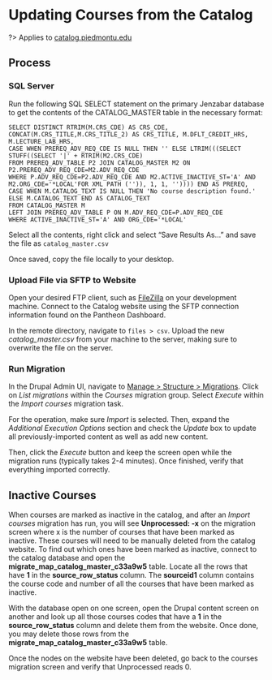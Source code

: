 # Updating Courses from the Catalog
?> Applies to [catalog.piedmontu.edu](https://catalog.piedmontu.edu)

## Process
### SQL Server
Run the following SQL SELECT statement on the primary Jenzabar database to get the contents of the CATALOG_MASTER table in the necessary format:

```
SELECT DISTINCT RTRIM(M.CRS_CDE) AS CRS_CDE, CONCAT(M.CRS_TITLE,M.CRS_TITLE_2) AS CRS_TITLE, M.DFLT_CREDIT_HRS, M.LECTURE_LAB_HRS,
CASE WHEN PREREQ_ADV_REQ_CDE IS NULL THEN '' ELSE LTRIM(((SELECT STUFF((SELECT '|' + RTRIM(M2.CRS_CDE)
FROM PREREQ_ADV_TABLE P2 JOIN CATALOG_MASTER M2 ON P2.PREREQ_ADV_REQ_CDE=M2.ADV_REQ_CDE
WHERE P.ADV_REQ_CDE=P2.ADV_REQ_CDE AND M2.ACTIVE_INACTIVE_ST='A' AND M2.ORG_CDE='*LOCAL'FOR XML PATH ('')), 1, 1, '')))) END AS PREREQ,
CASE WHEN M.CATALOG_TEXT IS NULL THEN 'No course description found.' ELSE M.CATALOG_TEXT END AS CATALOG_TEXT
FROM CATALOG_MASTER M
LEFT JOIN PREREQ_ADV_TABLE P ON M.ADV_REQ_CDE=P.ADV_REQ_CDE
WHERE ACTIVE_INACTIVE_ST='A' AND ORG_CDE='*LOCAL'
```

Select all the contents, right click and select “Save Results As…” and save the file as `catalog_master.csv`

Once saved, copy the file locally to your desktop.

### Upload File via SFTP to Website
Open your desired FTP client, such as [FileZilla](https://filezilla-project.org/) on your development machine. Connect to the Catalog website using the SFTP connection information found on the Pantheon Dashboard.

In the remote directory, navigate to `files > csv`. Upload the new *catalog_master.csv* from your machine to the server, making sure to overwrite the file on the server.

### Run Migration
In the Drupal Admin UI, navigate to [Manage > Structure > Migrations](https://catalog.piedmontu.edu/admin/structure/migrate). Click on *List migrations* within the *Courses* migration group. Select *Execute* within the *Import courses* migration task.

For the operation, make sure *Import* is selected. Then, expand the *Additional Execution Options* section and check the *Update* box to update all previously-imported content as well as add new content.

Then, click the *Execute* button and keep the screen open while the migration runs (typically takes 2-4 minutes). Once finished, verify that everything imported correctly.

## Inactive Courses
When courses are marked as inactive in the catalog, and after an *Import courses* migration has run, you will see **Unprocessed: -x** on the migration screen where x is the number of courses that have been marked as inactive. These courses will need to be manually deleted from the catalog website. To find out which ones have been marked as inactive, connect to the catalog database and open the **migrate_map_catalog_master_c33a9w5** table. Locate all the rows that have **1** in the **source_row_status** column. The **sourceid1** column contains the course code and number of all the courses that have been marked as inactive.

With the database open on one screen, open the Drupal content screen on another and look up all those courses codes that have a **1** in the **source_row_status** column and delete them from the website. Once done, you may delete those rows from the **migrate_map_catalog_master_c33a9w5** table.

Once the nodes on the website have been deleted, go back to the courses migration screen and verify that Unprocessed reads 0.
